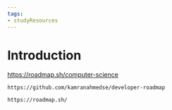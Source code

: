 ```yaml
---
tags:
- studyResources
---
```

# Introduction
https://roadmap.sh/computer-science

```arduino
https://github.com/kamranahmedse/developer-roadmap
```
```arduino
https://roadmap.sh/
```